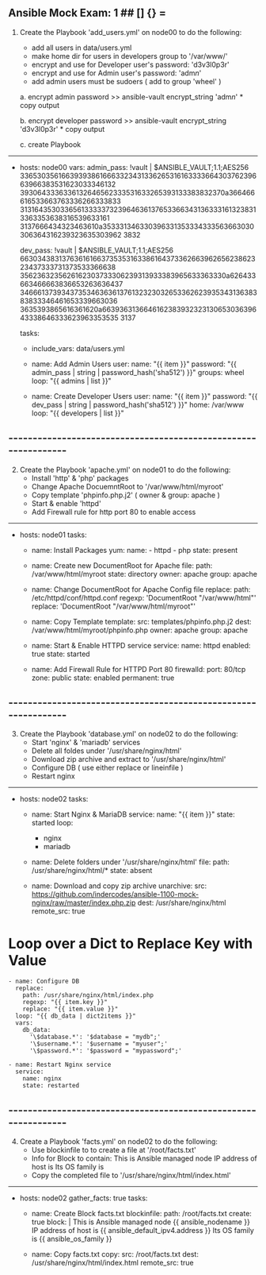 
##  Ansible Mock Exam: 1  ##     [] {} =



1. Create the Playbook 'add_users.yml' on node00 to do the following:
    - add all users in data/users.yml
    - make home dir for users in developers group to '/var/www/'
    - encrypt and use for Developer user's password: 'd3v3l0p3r'
    - encrypt and use for Admin user's password: 'adm$n$'
    - add admin users must be sudoers ( add to group 'wheel' )


    a. encrypt admin password
        >> ansible-vault encrypt_string 'adm$n$'
        * copy output 

    b. encrypt developer password
        >> ansible-vault encrypt_string 'd3v3l0p3r'
        * copy output

    c. create Playbook


---
- hosts: node00
  vars:
    admin_pass: !vault |
          $ANSIBLE_VAULT;1.1;AES256
          33653035616639393861666332343133626531616333366430376239663966383531623033346132
          3930643336336132646562333531633265393133383832370a366466616533663763336266333833
          31316435303365613333373239646361376533663431363331613238313363353638316539633161
          3137666434323463610a353331346330396331353334333563663030306364316239323635303962
          3832

    dev_pass: !vault |
          $ANSIBLE_VAULT;1.1;AES256
          66303438313763616166373535316338616437336266396265623862323437333731373533366638
          3562363235626162303733306239313933383965633363330a626433663466663836653263636437
          34666137393437353463636137613232303265336262393534313638383833346461653339663036
          3635393865616361620a663936313664616238393232313065303639643338646333623963353535
          3137

  tasks:
    - include_vars: data/users.yml

    - name: Add Admin Users
      user:
        name: "{{ item }}"
        password: "{{ admin_pass | string | password_hash('sha512') }}"
        groups: wheel
      loop: "{{ admins | list }}"

    - name: Create Developer Users
      user:
        name: "{{ item }}"
        password: "{{ dev_pass | string | password_hash('sha512') }}"
        home: /var/www
      loop: "{{ developers | list }}"


## --------------------------------------------------------------- ##


2. Create the Playbook 'apache.yml' on node01 to do the following:
    - Install 'http' & 'php' packages
    - Change Apache DocuemntRoot to '/var/www/html/myroot'
    - Copy template 'phpinfo.php.j2' ( owner & group: apache )
    - Start & enable 'httpd'
    - Add Firewall rule for http port 80 to enable access


---
- hosts: node01
  tasks:
    - name: Install Packages
      yum:
        name:
          - httpd
          - php
        state: present


    - name: Create new DocumentRoot for Apache
      file:
        path: /var/www/html/myroot
        state: directory
        owner: apache
        group: apache

    - name: Change DocumentRoot for Apache Config file
      replace:
        path: /etc/httpd/conf/httpd.conf
        regexp: 'DocumentRoot "/var/www/html"'
        replace: 'DocumentRoot "/var/www/html/myroot"'

    - name: Copy Template
      template:
        src: templates/phpinfo.php.j2
        dest: /var/www/html/myroot/phpinfo.php
        owner: apache
        group: apache

    - name: Start & Enable HTTPD service
      service:
        name: httpd
        enabled: true
        state: started

    - name: Add Firewall Rule for HTTPD Port 80
      firewalld:
        port: 80/tcp
        zone: public
        state: enabled
        permanent: true


## --------------------------------------------------------------- ##


3. Create the Playbook 'database.yml' on node02 to do the following:
    - Start 'nginx' & 'mariadb' services
    - Delete all foldes under '/usr/share/nginx/html'
    - Download zip archive and extract to '/usr/share/nginx/html'
    - Configure DB ( use either replace or lineinfile )
    - Restart nginx


---
- hosts: node02
  tasks:
    - name: Start Nginx & MariaDB
      service:
        name: "{{ item }}"
        state: started
      loop:
        - nginx
        - mariadb

    - name: Delete folders under '/usr/share/nginx/html'
      file:
        path: /usr/share/nginx/html/*
        state: absent

    - name: Download and copy zip archive
      unarchive:
        src: https://github.com/indercodes/ansible-1100-mock-nginx/raw/master/index.php.zip
        dest: /usr/share/nginx/html
        remote_src: true

# Loop over a Dict to Replace Key with Value
    - name: Configure DB 
      replace:
        path: /usr/share/nginx/html/index.php
        regexp: "{{ item.key }}"
        replace: "{{ item.value }}"
      loop: "{{ db_data | dict2items }}"
      vars:
        db_data:
          '\$database.*': '$database = "mydb";'
          '\$username.*': '$username = "myuser";'
          '\$password.*': '$password = "mypassword";'

    - name: Restart Nginx service
      service:
        name: nginx
        state: restarted


## --------------------------------------------------------------- ##


4. Create a Playbook 'facts.yml' on node02 to do the following:
    - Use blockinfile to to create a file at '/root/facts.txt'
    - Info for Block to contain:
        This is Ansible managed node <hostname-of-node>
        IP address of host is <ip-address-of-host>
        Its OS family is <is-family>
    - Copy the completed file to '/usr/share/nginx/html/index.html'


---
- hosts: node02
  gather_facts: true
  tasks:
    - name: Create Block facts.txt
      blockinfile:
        path: /root/facts.txt
        create: true
        block: |
          This is Ansible managed node {{ ansible_nodename }}
          IP address of host is {{ ansible_default_ipv4.address }}
          Its OS family is {{ ansible_os_family }}
    
    - name: Copy facts.txt
      copy:
        src: /root/facts.txt
        dest: /usr/share/nginx/html/index.html
        remote_src: true

